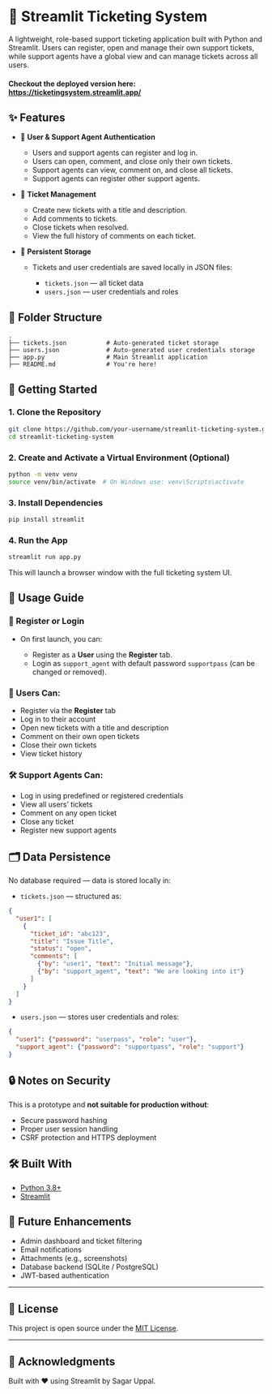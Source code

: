 # 🎫 Streamlit Ticketing System

A lightweight, role-based support ticketing application built with Python and Streamlit. Users can register, open and manage their own support tickets, while support agents have a global view and can manage tickets across all users.

#### Checkout the deployed version here: https://ticketingsystem.streamlit.app/

## ✨ Features

* 🔐 **User & Support Agent Authentication**

  * Users and support agents can register and log in.
  * Users can open, comment, and close only their own tickets.
  * Support agents can view, comment on, and close all tickets.
  * Support agents can register other support agents.

* 🧲 **Ticket Management**

  * Create new tickets with a title and description.
  * Add comments to tickets.
  * Close tickets when resolved.
  * View the full history of comments on each ticket.

* 📁 **Persistent Storage**

  * Tickets and user credentials are saved locally in JSON files:

    * `tickets.json` — all ticket data
    * `users.json` — user credentials and roles

## 📂 Folder Structure

```
.
├── tickets.json           # Auto-generated ticket storage
├── users.json             # Auto-generated user credentials storage
├── app.py                 # Main Streamlit application
├── README.md              # You're here!
```

## 🚀 Getting Started

### 1. Clone the Repository

```bash
git clone https://github.com/your-username/streamlit-ticketing-system.git
cd streamlit-ticketing-system
```

### 2. Create and Activate a Virtual Environment (Optional)

```bash
python -m venv venv
source venv/bin/activate  # On Windows use: venv\Scripts\activate
```

### 3. Install Dependencies

```bash
pip install streamlit
```

### 4. Run the App

```bash
streamlit run app.py
```

This will launch a browser window with the full ticketing system UI.

## 🧪 Usage Guide

### 👤 Register or Login

* On first launch, you can:

  * Register as a **User** using the **Register** tab.
  * Login as `support_agent` with default password `supportpass` (can be changed or removed).

### 📝 Users Can:

* Register via the **Register** tab
* Log in to their account
* Open new tickets with a title and description
* Comment on their own open tickets
* Close their own tickets
* View ticket history

### 🛠️ Support Agents Can:

* Log in using predefined or registered credentials
* View all users’ tickets
* Comment on any open ticket
* Close any ticket
* Register new support agents

## 🗂️ Data Persistence

No database required — data is stored locally in:

* `tickets.json` — structured as:

```json
{
  "user1": [
    {
      "ticket_id": "abc123",
      "title": "Issue Title",
      "status": "open",
      "comments": [
        {"by": "user1", "text": "Initial message"},
        {"by": "support_agent", "text": "We are looking into it"}
      ]
    }
  ]
}
```

* `users.json` — stores user credentials and roles:

```json
{
  "user1": {"password": "userpass", "role": "user"},
  "support_agent": {"password": "supportpass", "role": "support"}
}
```

## 🔒 Notes on Security

This is a prototype and **not suitable for production without**:

* Secure password hashing
* Proper user session handling
* CSRF protection and HTTPS deployment

## 🛠️ Built With

* [Python 3.8+](https://www.python.org/)
* [Streamlit](https://streamlit.io/)

## 📌 Future Enhancements

* Admin dashboard and ticket filtering
* Email notifications
* Attachments (e.g., screenshots)
* Database backend (SQLite / PostgreSQL)
* JWT-based authentication

---

## 📄 License

This project is open source under the [MIT License](LICENSE).

---

## 🙌 Acknowledgments

Built with ❤️ using Streamlit by Sagar Uppal.
